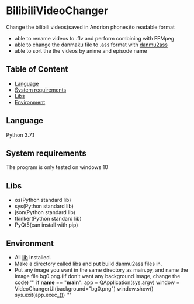 # BilibiliVideoChanger
 Change the bilibili videos(saved in Andrion phones)to readable format
 - able to rename videos to .flv and perform combining with FFMpeg
 - able to change the danmaku file to .ass format with [danmu2ass](https://github.com/ikde/danmu2ass/tree/master/Danmu2Ass)
 - able to sort the the videos by anime and episode name
 
## Table of Content
* [Language](#language)
* [System requirements](#system-requirements)
* [Libs](#libs)
* [Environment](#environment)

## Language
Python 3.7.1

## System requirements 
The program is only tested on windows 10

## Libs
- os(Python standard lib)
- sys(Python standard lib)
- json(Python standard lib)
- tkinker(Python standard lib)
- PyQt5(can install with pip)

## Environment
- All [lib](#libs) installed.
- Make a directory called libs and put build danmu2ass files in.
- Put any image you want in the same directory as main.py, and name the image file bg0.png.(If don't want any background image, change the code)
'''
if __name__ == "__main__":
    app = QApplication(sys.argv)
    window = VideoChangerUI(background="bg0.png")
    window.show()
    sys.exit(app.exec_())
'''
